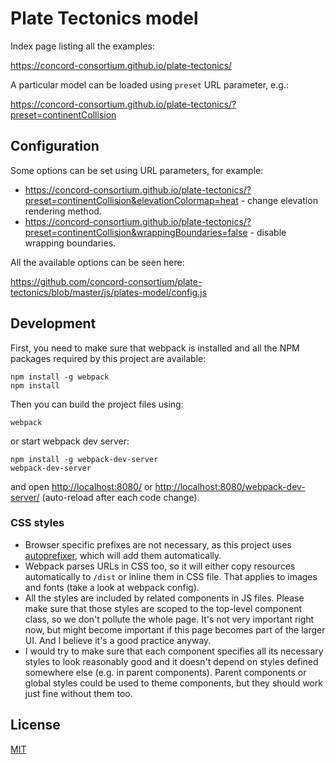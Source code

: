 # Plate Tectonics model

Index page listing all the examples:

https://concord-consortium.github.io/plate-tectonics/

A particular model can be loaded using `preset` URL parameter, e.g.:

https://concord-consortium.github.io/plate-tectonics/?preset=continentCollision

## Configuration

Some options can be set using URL parameters, for example:

* https://concord-consortium.github.io/plate-tectonics/?preset=continentCollision&elevationColormap=heat - change elevation rendering method.
* https://concord-consortium.github.io/plate-tectonics/?preset=continentCollision&wrappingBoundaries=false - disable wrapping boundaries.

All the available options can be seen here:

https://github.com/concord-consortium/plate-tectonics/blob/master/js/plates-model/config.js

## Development

First, you need to make sure that webpack is installed and all the NPM packages required by this project are available:

```
npm install -g webpack
npm install
```
Then you can build the project files using:
```
webpack
```
or start webpack dev server:
```
npm install -g webpack-dev-server 
webpack-dev-server
```
and open [http://localhost:8080/](http://localhost:8080/) or [http://localhost:8080/webpack-dev-server/](http://localhost:8080/webpack-dev-server/) (auto-reload after each code change).

### CSS styles

* Browser specific prefixes are not necessary, as this project uses [autoprefixer](https://github.com/postcss/autoprefixer), which will add them automatically.
* Webpack parses URLs in CSS too, so it will either copy resources automatically to `/dist` or inline them in CSS file. That applies to images and fonts (take a look at webpack config).
* All the styles are included by related components in JS files. Please make sure that those styles are scoped to the top-level component class, so we don't pollute the whole page. It's not very important right now, but might become important if this page becomes part of the larger UI. And I believe it's a good practice anyway. 
* I would try to make sure that each component specifies all its necessary styles to look reasonably good and it doesn't depend on styles defined somewhere else (e.g. in parent components). Parent components or global styles could be used to theme components, but they should work just fine without them too.

## License 

[MIT](https://github.com/concord-consortium/seismic-explorer/blob/master/LICENSE)
